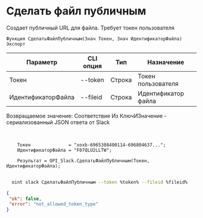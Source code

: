 ﻿---
sidebar_position: 5
---

# Сделать файл публичным
 Создает публичный URL для файла. Требует токен пользователя



`Функция СделатьФайлПубличным(Знач Токен, Знач ИдентификаторФайла) Экспорт`

  | Параметр | CLI опция | Тип | Назначение |
  |-|-|-|-|
  | Токен | --token | Строка | Токен пользователя |
  | ИдентификаторФайла | --fileid | Строка | Идентификатор файла |

  
  Возвращаемое значение:   Соответствие Из КлючИЗначение - сериализованный JSON ответа от Slack

<br/>




```bsl title="Пример кода"
    Токен              = "xoxb-6965308400114-696804637...";
    ИдентификаторФайла = "F07QLU2LLTW";

    Результат = OPI_Slack.СделатьФайлПубличным(Токен, ИдентификаторФайла);
```



```sh title="Пример команды CLI"
    
  oint slack СделатьФайлПубличным --token %token% --fileid %fileid%

```

```json title="Результат"
{
 "ok": false,
 "error": "not_allowed_token_type"
}
```
